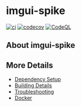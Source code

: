 # imgui-spike

[![ci](https://github.com/TimConnelly/imgui-spike/actions/workflows/ci.yml/badge.svg)](https://github.com/TimConnelly/imgui-spike/actions/workflows/ci.yml)
[![codecov](https://codecov.io/gh/TimConnelly/imgui-spike/branch/main/graph/badge.svg)](https://codecov.io/gh/TimConnelly/imgui-spike)
[![CodeQL](https://github.com/TimConnelly/imgui-spike/actions/workflows/codeql-analysis.yml/badge.svg)](https://github.com/TimConnelly/imgui-spike/actions/workflows/codeql-analysis.yml)

## About imgui-spike



## More Details

 * [Dependency Setup](README_dependencies.md)
 * [Building Details](README_building.md)
 * [Troubleshooting](README_troubleshooting.md)
 * [Docker](README_docker.md)
